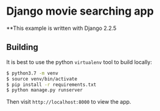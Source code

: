 # Django movie searching app

**This example is written with Django 2.2.5 

## Building

It is best to use the python `virtualenv` tool to build locally:

```sh
$ python3.7 -m venv
$ source venv/bin/activate
$ pip install -r requirements.txt
$ python manage.py runserver
```

Then visit `http://localhost:8000` to view the app.
